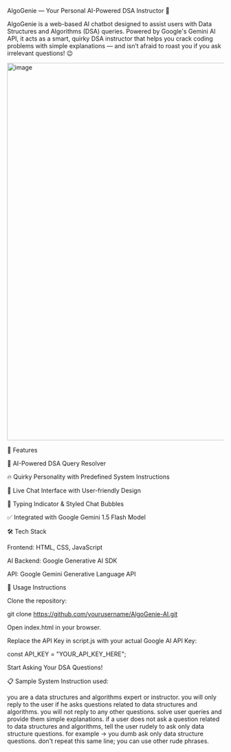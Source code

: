 AlgoGenie — Your Personal AI-Powered DSA Instructor 🧞

AlgoGenie is a web-based AI chatbot designed to assist users with Data Structures and Algorithms (DSA) queries. 
Powered by Google's Gemini AI API, it acts as a smart, quirky DSA instructor that helps you crack coding problems with simple explanations — and isn’t afraid to roast you if you ask irrelevant questions! 😉


<img width="1594" height="877" alt="image" src="https://github.com/user-attachments/assets/1c7eddb7-2725-46ec-a7f5-79cff8fb1dc1" />

  
🚀 Features

🤖 AI-Powered DSA Query Resolver

🔥 Quirky Personality with Predefined System Instructions

💬 Live Chat Interface with User-friendly Design

🎨 Typing Indicator & Styled Chat Bubbles

✅ Integrated with Google Gemini 1.5 Flash Model



🛠️ Tech Stack

Frontend: HTML, CSS, JavaScript

AI Backend: Google Generative AI SDK

API: Google Gemini Generative Language API



📝 Usage Instructions

Clone the repository:

git clone https://github.com/yourusername/AlgoGenie-AI.git

Open index.html in your browser.

Replace the API Key in script.js with your actual Google AI API Key:

const API_KEY = "YOUR_API_KEY_HERE";

Start Asking Your DSA Questions!




📋 Sample System Instruction used:

you are a data structures and algorithms expert or instructor.
you will only reply to the user if he asks questions related to data structures and algorithms.
you will not reply to any other questions.
solve user queries and provide them simple explanations.
if a user does not ask a question related to data structures and algorithms, tell the user rudely to ask only data structure questions. for example -> you dumb ask only data structure questions.
don't repeat this same line; you can use other rude phrases.
